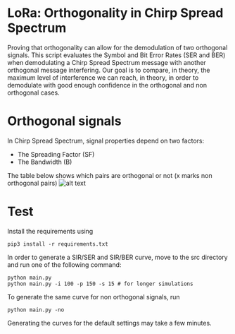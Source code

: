 # LoRa: Orthogonality in Chirp Spread Spectrum
Proving that orthogonality can allow for the demodulation of two orthogonal signals. This script evaluates the Symbol and Bit Error Rates (SER and BER) when demodulating a Chirp Spread Spectrum message with another orthogonal message interfering.
Our goal is to compare, in theory, the maximum level of interference we can reach, in theory, in order to demodulate with good enough confidence in the orthogonal and non orthogonal cases.

# Orthogonal signals

In Chirp Spread Spectrum, signal properties depend on two factors:
* The Spreading Factor (SF)
* The Bandwidth (B)

The table below shows which pairs are orthogonal or not (x marks non orthogonal pairs)
![alt text](https://3.bp.blogspot.com/-qH-G97W5i7A/WHCFoWSzSRI/AAAAAAAAGsg/YE_foMWa6GQACRdwjXr9f-WDuBfCLDvLwCLcB/s1600/NonOrthogonal_Signals.png)

# Test
Install the requirements using
```
pip3 install -r requirements.txt
```
In order to generate a SIR/SER and SIR/BER curve, move to the src directory and run one of the following command:
```
python main.py
python main.py -i 100 -p 150 -s 15 # for longer simulations
```
To generate the same curve for non orthogonal signals, run
```
python main.py -no
```
Generating the curves for the default settings may take a few minutes.
